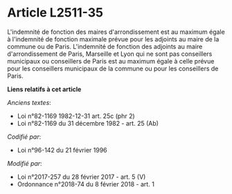 # Article L2511-35

L'indemnité de fonction des maires d'arrondissement est au maximum égale à l'indemnité de fonction maximale prévue pour les
adjoints au maire de la commune ou de Paris. L'indemnité de fonction des adjoints au maire d'arrondissement de Paris,
Marseille et Lyon qui ne sont pas conseillers municipaux ou conseillers de Paris est au maximum égale à celle prévue pour les
conseillers municipaux de la commune ou pour les conseillers de Paris.

**Liens relatifs à cet article**

_Anciens textes_:

  - Loi n°82-1169 1982-12-31 art. 25c (phr 2)
  - Loi n°82-1169 du 31 décembre 1982 - art. 25 (Ab)

_Codifié par_:

  - Loi n°96-142 du 21 février 1996

_Modifié par_:

  - Loi n°2017-257 du 28 février 2017 - art. 5 (V)
  - Ordonnance n°2018-74 du 8 février 2018 - art. 1
